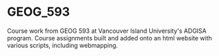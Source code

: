 # GEOG_593
Course work from GEOG 593 at Vancouver Island University's ADGISA program. Course assignments built and added onto an html website with various scripts, including webmapping.

